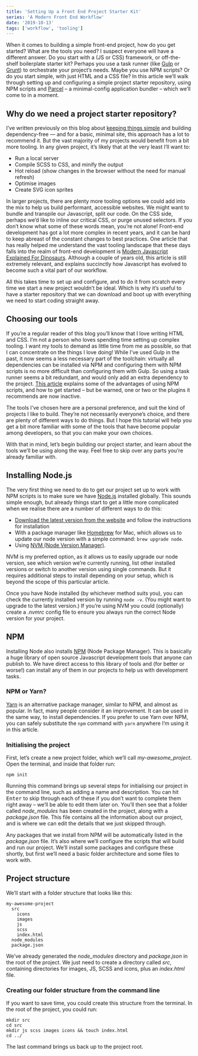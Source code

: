 ```yaml
---
title: 'Setting Up a Front End Project Starter Kit'
series: 'A Modern Front End Workflow'
date: '2019-10-13'
tags: ['workflow', 'tooling']
---
```


When it comes to building a simple front-end project, how do you get started? What are the tools you need? I suspect everyone will have a different answer. Do you start with a (JS or CSS) framework, or off-the-shelf boilerplate starter kit? Perhaps you use a task runner (like [Gulp]() or [Grunt]()) to orchestrate your project’s needs. Maybe you use NPM scripts? Or do you start simple, with just HTML and a CSS file? In this article we’ll walk through setting up and configuring a simple project starter repository, using NPM scripts and [Parcel](https://parceljs.org/) – a minimal-config application bundler – which we’ll come to in a moment.

## Why do we need a project starter repository?

I’ve written previously on this blog about [keeping things simple](/building-a-dependency-free-site/) and building dependency-free — and for a basic, minimal site, this approach has a lot to recommend it. But the vast majority of my projects would benefit from a bit more tooling. In any given project, it’s likely that at the very least I’ll want to:

- Run a local server
- Compile SCSS to CSS, and minify the output
- Hot reload (show changes in the browser without the need for manual refresh)
- Optimise images
- Create SVG icon sprites

In larger projects, there are plenty more tooling options we could add into the mix to help us build performant, accessible websites. We might want to bundle and transpile our Javascript, split our code. On the CSS side, perhaps we’d like to inline our critical CSS, or purge unused selectors. If you don’t know what some of these words mean, you’re not alone! Front-end development has got a lot more complex in recent years, and it can be hard to keep abreast of the constant changes to best practices. One article that has really helped me understand the vast tooling landscape that these days falls into the realm of front-end development is [Modern Javascript Explained For Dinosaurs](https://medium.com/the-node-js-collection/modern-javascript-explained-for-dinosaurs-f695e9747b70). Although a couple of years old, this article is still extremely relevant, and explains succinctly how Javascript has evolved to become such a vital part of our workflow.

All this takes time to set up and configure, and to do it from scratch every time we start a new project wouldn’t be ideal. Which is why it’s useful to have a starter repository that we can download and boot up with everything we need to start coding straight away.

## Choosing our tools

If you’re a regular reader of this blog you’ll know that I love writing HTML and CSS. I’m not a person who loves spending time setting up complex tooling. I want my tools to demand as little time from me as possible, so that I can concentrate on the things I love doing! While I’ve used Gulp in the past, it now seems a less necessary part of the toolchain: virtually all dependencies can be installed via NPM and configuring them with NPM scripts is no more difficult than configuring them with Gulp. So using a task runner seems a bit redundant, and would only add an extra dependency to the project. [This article](https://css-tricks.com/why-npm-scripts/) explains some of the advantages of using NPM scripts, and how to get started – but be warned, one or two or the plugins it recommends are now inactive.

The tools I’ve chosen here are a personal preference, and suit the kind of projects I like to build. They’re not necessarily everyone’s choice, and there are plenty of different ways to do things. But I hope this tutorial will help you get a bit more familiar with some of the tools that have become popular among developers, so that you can make your own choices.

With that in mind, let’s begin building our project starter, and learn about the tools we’ll be using along the way. Feel free to skip over any parts you’re already familiar with.

## Installing Node.js

The very first thing we need to do to get our project set up to work with NPM scripts is to make sure we have [Node.js](https://nodejs.org) installed globally. This sounds simple enough, but already things start to get a little more complicated when we realise there are a number of different ways to do this:

- [Download the latest version from the website](https://nodejs.org) and follow the instructions for installation
- With a package manager like [Homebrew](https://brew.sh/) for Mac, which allows us to update our node version with a simple command: `brew upgrade node`.
- Using [NVM (Node Version Manager)](https://github.com/nvm-sh/nvm).

NVM is my preferred option, as it allows us to easily upgrade our node version, see which version we’re currently running, list other installed versions or switch to another version using single commands. But it requires additional steps to install depending on your setup, which is beyond the scope of this particular article.

Once you have Node installed (by whichever method suits you), you can check the currently installed version by running `node -v`. (You might want to upgrade to the latest version.) If you’re using NVM you could (optionally) create a _.nvmrc_ config file to ensure you always run the correct Node version for your project.

## NPM

Installing Node also installs [NPM](https://www.npmjs.com/) (Node Package Manager). This is basically a huge library of open source Javascript development tools that anyone can publish to. We have direct access to this library of tools and (for better or worse!) can install any of them in our projects to help us with development tasks.

### NPM or Yarn?

[Yarn](https://yarnpkg.com/lang/en/) is an alternative package manager, similar to NPM, and almost as popular. In fact, many people consider it an improvement. It can be used in the same way, to install dependencies. If you prefer to use Yarn over NPM, you can safely substitute the `npm` command with `yarn` anywhere I’m using it in this article.

### Initialising the project

First, let’s create a new project folder, which we’ll call _my-awesome_project_. Open the terminal, and inside that folder run:

```
npm init
```

Running this command brings up several steps for initialising our project in the command line, such as adding a name and description. You can hit <kbd>Enter</kbd> to skip through each of these if you don’t want to complete them right away – we’ll be able to edit them later on. You’ll then see that a folder called _node_modules_ has been created in the project, along with a _package.json_ file. This file contains all the information about our project, and is where we can edit the details that we just skipped through.

Any packages that we install from NPM will be automatically listed in the _package.json_ file. It’s also where we’ll configure the scripts that will build and run our project. We’ll install some packages and configure these shortly, but first we’ll need a basic folder architecture and some files to work with.

## Project structure

We’ll start with a folder structure that looks like this:

```
my-awesome-project
  src
    icons
    images
    js
    scss
    index.html
  node_modules
  package.json
```

We’ve already generated the _node_modules_ directory and _package.json_ in the root of the project. We just need to create a directory called _src_, containing directories for images, JS, SCSS and icons, plus an _index.html_ file.

### Creating our folder structure from the command line

If you want to save time, you could create this structure from the terminal. In the root of the project, you could run:

```
mkdir src
cd src
mkdir js scss images icons && touch index.html
cd ../
```

The last command brings us back up to the project root.
